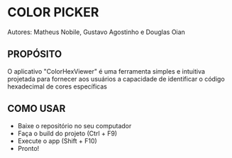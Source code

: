 # COLOR PICKER
Autores: Matheus Nobile, Gustavo Agostinho e Douglas Oian

## PROPÓSITO
O aplicativo "ColorHexViewer" é uma ferramenta simples e intuitiva projetada para fornecer aos usuários a capacidade de identificar o código hexadecimal de cores específicas


## COMO USAR
* Baixe o repositório no seu computador
* Faça o build do projeto (Ctrl + F9)
* Execute o app (Shift + F10)
* Pronto!

 
